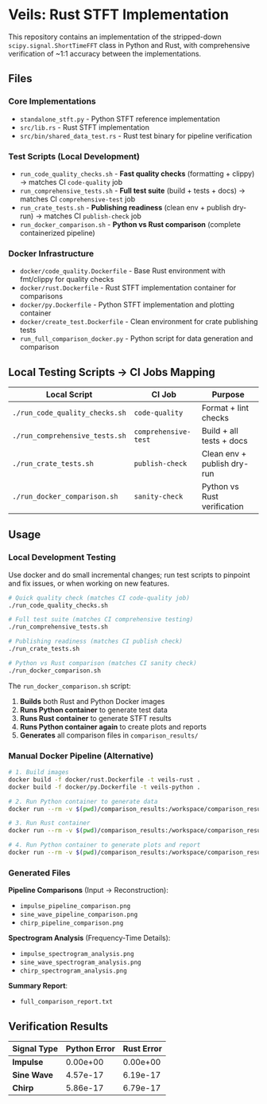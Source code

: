 # Veils: Rust STFT Implementation

This repository contains an implementation of the stripped-down `scipy.signal.ShortTimeFFT` class in Python and Rust, with comprehensive verification of ~1:1 accuracy between the implementations.

## Files

### Core Implementations
- `standalone_stft.py` - Python STFT reference implementation
- `src/lib.rs` - Rust STFT implementation
- `src/bin/shared_data_test.rs` - Rust test binary for pipeline verification

### Test Scripts (Local Development)
- `run_code_quality_checks.sh` - **Fast quality checks** (formatting + clippy) → matches CI `code-quality` job
- `run_comprehensive_tests.sh` - **Full test suite** (build + tests + docs) → matches CI `comprehensive-test` job  
- `run_crate_tests.sh` - **Publishing readiness** (clean env + publish dry-run) → matches CI `publish-check` job
- `run_docker_comparison.sh` - **Python vs Rust comparison** (complete containerized pipeline)

### Docker Infrastructure
- `docker/code_quality.Dockerfile` - Base Rust environment with fmt/clippy for quality checks
- `docker/rust.Dockerfile` - Rust STFT implementation container for comparisons
- `docker/py.Dockerfile` - Python STFT implementation and plotting container
- `docker/create_test.Dockerfile` - Clean environment for crate publishing tests
- `run_full_comparison_docker.py` - Python script for data generation and comparison

## Local Testing Scripts → CI Jobs Mapping

| Local Script | CI Job | Purpose |
|-------------|---------|---------|
| `./run_code_quality_checks.sh` | `code-quality` | Format + lint checks |
| `./run_comprehensive_tests.sh` | `comprehensive-test` | Build + all tests + docs |
| `./run_crate_tests.sh` | `publish-check` | Clean env + publish dry-run |
| `./run_docker_comparison.sh` | `sanity-check` | Python vs Rust verification |

## Usage

### Local Development Testing

Use docker and do small incremental changes; run test scripts to pinpoint and fix issues, or when working on new features.

```bash
# Quick quality check (matches CI code-quality job)
./run_code_quality_checks.sh

# Full test suite (matches CI comprehensive testing)  
./run_comprehensive_tests.sh

# Publishing readiness (matches CI publish check)
./run_crate_tests.sh

# Python vs Rust comparison (matches CI sanity check)
./run_docker_comparison.sh
```

The `run_docker_comparison.sh` script:
1. **Builds** both Rust and Python Docker images
2. **Runs Python container** to generate test data
3. **Runs Rust container** to generate STFT results
4. **Runs Python container again** to create plots and reports
5. **Generates** all comparison files in `comparison_results/`

### Manual Docker Pipeline (Alternative)

```bash
# 1. Build images
docker build -f docker/rust.Dockerfile -t veils-rust .
docker build -f docker/py.Dockerfile -t veils-python .

# 2. Run Python container to generate data
docker run --rm -v $(pwd)/comparison_results:/workspace/comparison_results veils-python python run_full_comparison_docker.py --generate-data

# 3. Run Rust container
docker run --rm -v $(pwd)/comparison_results:/workspace/comparison_results veils-rust

# 4. Run Python container to generate plots and report
docker run --rm -v $(pwd)/comparison_results:/workspace/comparison_results veils-python python run_full_comparison_docker.py --run-comparison
```

### Generated Files

**Pipeline Comparisons** (Input → Reconstruction):
- `impulse_pipeline_comparison.png`
- `sine_wave_pipeline_comparison.png`
- `chirp_pipeline_comparison.png`

**Spectrogram Analysis** (Frequency-Time Details):
- `impulse_spectrogram_analysis.png`
- `sine_wave_spectrogram_analysis.png`
- `chirp_spectrogram_analysis.png`

**Summary Report**:
- `full_comparison_report.txt`

## Verification Results

| Signal Type | Python Error | Rust Error |
|-------------|--------------|------------|
| **Impulse** | 0.00e+00 | 0.00e+00 |
| **Sine Wave** | 4.57e-17 | 6.19e-17 |
| **Chirp** | 5.86e-17 | 6.79e-17 |
